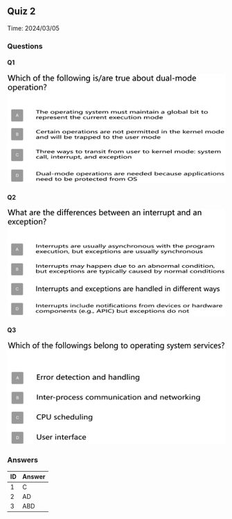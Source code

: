 ## Quiz 2

Time: 2024/03/05

### Questions

#### Q1

![q2-1](img/240305/q2-1.png)

#### Q2

![q2-2](img/240305/q2-2.png)

#### Q3

![q2-3](img/240305/q2-3.png)

### Answers

| ID   | Answer |
| ---- | ------ |
| 1    | C      |
| 2    | AD     |
| 3    | ABD    |

